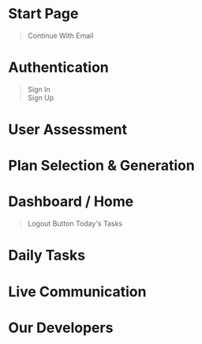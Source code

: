 # Start Page
> Continue With Email

# Authentication
> Sign In     
> Sign Up                          

# User Assessment

# Plan Selection & Generation

# Dashboard / Home
> Logout Button
> Today's Tasks

# Daily Tasks

# Live Communication

# Our Developers
